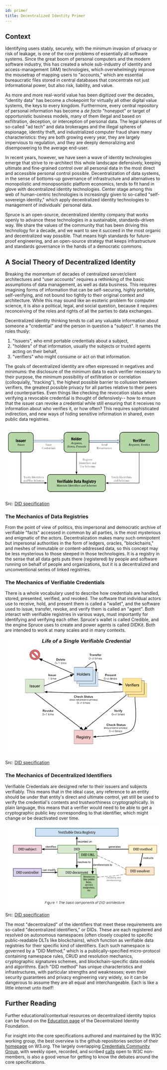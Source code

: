 ```yaml
---
id: primer
title: Decentralized Identity Primer
---
```


## Context

Identifying users stably, securely, with the minimum invasion of privacy or risk
of leakage, is one of the core problems of essentially all software systems.
Since the great boom of personal computers and the modern software industry,
this has created a whole sub-industry of identity and access-management (IAM)
technologies, which overwhelmingly improve the mousetrap of mapping users to
"accounts," which are essential bureaucratic files stored in central databases
that concentrate not just informational power, but also risk, liability, and
value.

As more and more real-world value has been digitized over the decades, "identity
data" has become a chokepoint for virtually all other digital value systems, the
keys to every kingdom. Furthermore, every central repository of personal
information has become a *de facto* "honeypot" or target of opportunistic
business models, many of them illegal and based on exfiltration, deception, or
interception of personal data. The legal spheres of so-called "ad tech" and data
brokerages and the illegal spheres of espionage, identity theft, and
industrialized computer fraud share many characteristics: they are both growing
every year, they are largely impervious to regulation, and they are deeply
demoralizing and disempowering to the average end-user. 

In recent years, however, we have seen a wave of identity technologies emerge
that strive to re-architect this whole landscape defensively, keeping ultimate
and fine-grained control over all personal data in the most direct and
accessible personal control possible. Decentralization of data systems, in the
sense of bottoms-up governance of infrastructure and alternatives to
monopolistic and monopsonistic platform economics, tends to fit hand in glove
with decentralized identity technologies. Center stage among this web of
human-centric technologies is increasingly given to so-called "self-sovereign
identity," which apply decentralized identity technologies to management of
individuals' personal data.

Spruce is an open-source, decentralized identity company that works openly to
advance these technologies in a sustainable, standards-driven way. We share the
values of the community that has been driving this technology for a decade, and
we want to see it succeed in the most organic and decentralized way possible.
That means high standards for future-proof engineering, and an open-source
strategy that keeps infrastructure and standards governance in the hands of a
democratic commons.

## A Social Theory of Decentralized Identity

Breaking the momentum of decades of centralized server/client architectures and
"user accounts" requires a rethinking of the basic assumptions of data
management, as well as data business. This requires imagining forms of
information that can be self-securing, highly portable, self-verifying, and not
bound too tightly to their original context and architecture.  While this may
sound like an esoteric problem for computer science, it is also a political,
legal, and social question, because it requires reconceiving of the roles and
rights of all the parties to data exchanges. 

Decentralized identity thinking tends to call any valuable information about
someone a "credential" and the person in question a "subject". It names the
roles thusly:
1. "Issuers", who emit portable credentials about a subject,
2. "holders" of that information, usually the subjects or trusted agents acting
   on their behalf, 
3. "verifiers" who might consume or act on that information.

The goals of decentralized identity are often expressed in negatives and
minimums: the disclosure of the minimum data to each verifier necessary to their
purpose, the minimum possibility of exfiltration or correlation (colloquially,
"tracking"), the highest possible barrier to collusion between verifiers, the
greatest possible privacy for all parties relative to their peers and
counterparties. Even things like checking the revocation status when verifying a
revocable credential is thought of defensively-- how to ensure that the issuer
can revoke a credential while still ensuring that it receives no information
about who verifies it, or how often? This requires sophisticated indirection,
and new ways of hiding sensitive information in shared, even public data
registries.

![Social Diagram](/img/did-core_social-roles.png)

Src: [DID specification](https://w3c.github.io/vc-data-model/#ecosystem-overview)

### The Mechanics of Data Registries 

From the point of view of politics, this impersonal and democratic archive of
verifiable "facts" accessed in common by all parties, is the most mysterious and
enigmatic of the actors. Decentralization makes many such omnipotent but
impersonal authorities in the form of ledgers, oracles, "blockchains," and
meshes of immutable or content-addressed data, so this concept may be less
mysterious to those steeped in those technologies. It is a registry in the sense
that all data gets puts there (registered) by people and software running on
behalf of people and organizations, but it is a decentralized and unconventional
series of linked registries.

### The Mechanics of Verifiable Credentials

There is a whole vocabulary used to describe how credentials are handled,
stored, presented, verified, and revoked. The software that individual actors
use to receive, hold, and present them is called a "wallet", and the software
used to issue, transfer, revoke, and verify them is called an "agent". Both
interact with verifiable registries in various ways, must importantly for
identifying and verifying each other.  Spruce's wallet is called Credible, and
the engine Spruce uses to create and power agents is called DIDKit. Both are
intended to work at many scales and in many contexts.

![Architecture Diagram](/img/did-core_vc-lifecycle.png)

Src: [DID specification](https://www.w3.org/TR/vc-data-model/#lifecycle-details)

### The Mechanics of Decentralized Identifiers


Verifiable Credentials are designed refer to their issuers and subjects
verifiably. This means that in the ideal case, any reference to an entity should
be under that entity's direct and ultimate control, yet still be used to verify
the credential's contents and trustworthiness cryptographically. In plain
language, this means that a verifier would need to be able to get a
cryptographic public key corresponding to that identifier, which might change or
be deactivated over time.

![Architecture Diagram](/img/did-core_architecture.png)

Src: [DID specification](https://www.w3.org/TR/did-core/#architecture-overview)

The most "decentralized" of the identifiers that meet these requirements are
so-called "decentralized identifiers," or DIDs.  These are each registered and
resolved on autonomous namespaces (often closely coupled to specific
public-readable DLTs like blockchains), which function as verifiable data
registries for their specific kind of identifiers. Each such namespace is
governed by a "DID Method," which is a publically-specified micro-protocol
containing namespace rules, CRUD and resolution mechanics, cryptographic
signatures schemes, and blockchain-specific data models and algorithms. Each
"DID method" has unique characteristics and infrastructures, with particular
strengths and weaknesses; even their security guarantees and privacy engineering
vary widely, so it can be dangerous to assume they are all equal and
interchangeable. Each is like a little internet unto itself!
 
## Further Reading

Further educational/contextual resources on decentralized identity topics can be
found on the [Education page](https://identity.foundation/education/) of the
Decentralized Identity Foundation. 

For insight into the core specifications authored and maintained by the W3C
working group, the best overview is the github repositories section of their
[homepage](https://www.w3.org/2019/did-wg/) on W3.org. The largely overlapping
[Credentials Community Group](https://w3c-ccg.github.io/), with weekly open,
recorded, and scribed [calls](https://w3c-ccg.github.io/meetings/) open to W3C
non-members, is also a good venue for getting to know the debates around the
core specifications.
